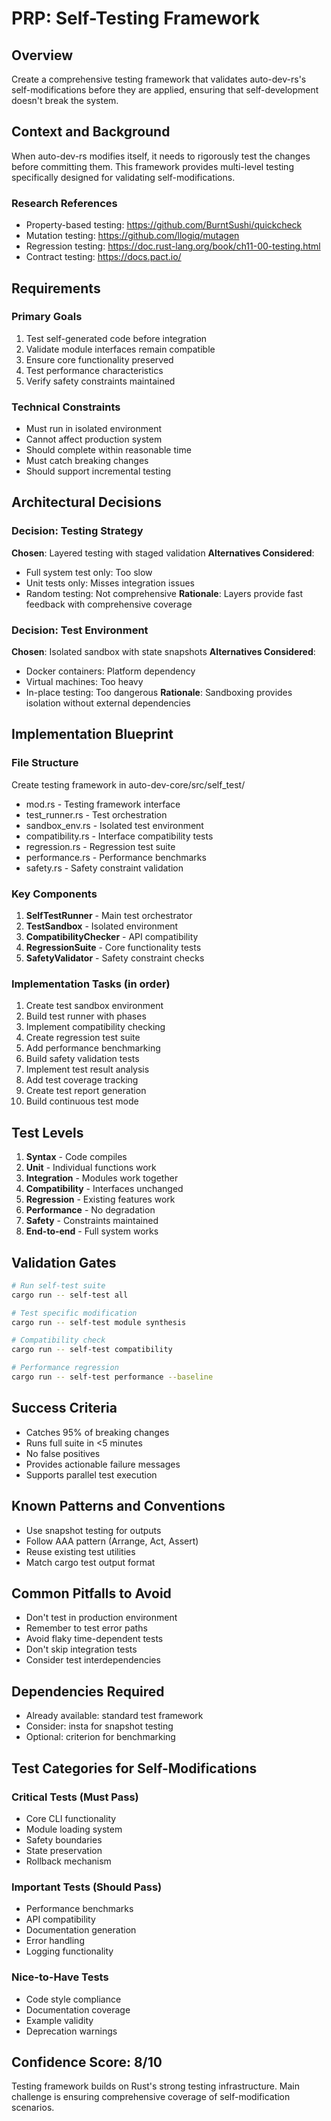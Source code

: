 # PRP: Self-Testing Framework

## Overview
Create a comprehensive testing framework that validates auto-dev-rs's self-modifications before they are applied, ensuring that self-development doesn't break the system.

## Context and Background
When auto-dev-rs modifies itself, it needs to rigorously test the changes before committing them. This framework provides multi-level testing specifically designed for validating self-modifications.

### Research References
- Property-based testing: https://github.com/BurntSushi/quickcheck
- Mutation testing: https://github.com/llogiq/mutagen
- Regression testing: https://doc.rust-lang.org/book/ch11-00-testing.html
- Contract testing: https://docs.pact.io/

## Requirements

### Primary Goals
1. Test self-generated code before integration
2. Validate module interfaces remain compatible
3. Ensure core functionality preserved
4. Test performance characteristics
5. Verify safety constraints maintained

### Technical Constraints
- Must run in isolated environment
- Cannot affect production system
- Should complete within reasonable time
- Must catch breaking changes
- Should support incremental testing

## Architectural Decisions

### Decision: Testing Strategy
**Chosen**: Layered testing with staged validation
**Alternatives Considered**:
- Full system test only: Too slow
- Unit tests only: Misses integration issues
- Random testing: Not comprehensive
**Rationale**: Layers provide fast feedback with comprehensive coverage

### Decision: Test Environment
**Chosen**: Isolated sandbox with state snapshots
**Alternatives Considered**:
- Docker containers: Platform dependency
- Virtual machines: Too heavy
- In-place testing: Too dangerous
**Rationale**: Sandboxing provides isolation without external dependencies

## Implementation Blueprint

### File Structure
Create testing framework in auto-dev-core/src/self_test/
- mod.rs - Testing framework interface
- test_runner.rs - Test orchestration
- sandbox_env.rs - Isolated test environment
- compatibility.rs - Interface compatibility tests
- regression.rs - Regression test suite
- performance.rs - Performance benchmarks
- safety.rs - Safety constraint validation

### Key Components
1. **SelfTestRunner** - Main test orchestrator
2. **TestSandbox** - Isolated environment
3. **CompatibilityChecker** - API compatibility
4. **RegressionSuite** - Core functionality tests
5. **SafetyValidator** - Safety constraint checks

### Implementation Tasks (in order)
1. Create test sandbox environment
2. Build test runner with phases
3. Implement compatibility checking
4. Create regression test suite
5. Add performance benchmarking
6. Build safety validation tests
7. Implement test result analysis
8. Add test coverage tracking
9. Create test report generation
10. Build continuous test mode

## Test Levels
1. **Syntax** - Code compiles
2. **Unit** - Individual functions work
3. **Integration** - Modules work together
4. **Compatibility** - Interfaces unchanged
5. **Regression** - Existing features work
6. **Performance** - No degradation
7. **Safety** - Constraints maintained
8. **End-to-end** - Full system works

## Validation Gates

```bash
# Run self-test suite
cargo run -- self-test all

# Test specific modification
cargo run -- self-test module synthesis

# Compatibility check
cargo run -- self-test compatibility

# Performance regression
cargo run -- self-test performance --baseline
```

## Success Criteria
- Catches 95% of breaking changes
- Runs full suite in <5 minutes
- No false positives
- Provides actionable failure messages
- Supports parallel test execution

## Known Patterns and Conventions
- Use snapshot testing for outputs
- Follow AAA pattern (Arrange, Act, Assert)
- Reuse existing test utilities
- Match cargo test output format

## Common Pitfalls to Avoid
- Don't test in production environment
- Remember to test error paths
- Avoid flaky time-dependent tests
- Don't skip integration tests
- Consider test interdependencies

## Dependencies Required
- Already available: standard test framework
- Consider: insta for snapshot testing
- Optional: criterion for benchmarking

## Test Categories for Self-Modifications

### Critical Tests (Must Pass)
- Core CLI functionality
- Module loading system
- Safety boundaries
- State preservation
- Rollback mechanism

### Important Tests (Should Pass)
- Performance benchmarks
- API compatibility
- Documentation generation
- Error handling
- Logging functionality

### Nice-to-Have Tests
- Code style compliance
- Documentation coverage
- Example validity
- Deprecation warnings

## Confidence Score: 8/10
Testing framework builds on Rust's strong testing infrastructure. Main challenge is ensuring comprehensive coverage of self-modification scenarios.